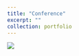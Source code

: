 ```yaml
---
title: "Conference"
excerpt: ""
collection: portfolio
---
```


<img src='https://Yp12138.github.io/images/confer.png'>
